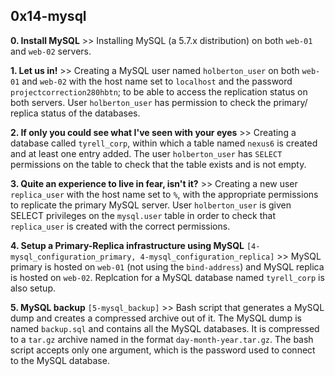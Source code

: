 ## 0x14-mysql

**0. Install MySQL** >> Installing MySQL (a 5.7.x distribution) on both `web-01` and `web-02` servers.

**1. Let us in!** >> Creating a MySQL user named `holberton_user` on both `web-01` and `web-02` with the host name set to `localhost` and the password `projectcorrection280hbtn`; to be able to access the replication status on both servers. User `holberton_user` has permission to check the primary/ replica status of the databases.

**2. If only you could see what I've seen with your eyes** >> Creating a database called `tyrell_corp`, within which a table named `nexus6` is created and at least one entry added. The user `holberton_user` has `SELECT` permissions on the table to check that the table exists and is not empty.

**3. Quite an experience to live in fear, isn't it?** >> Creating a new user `replica_user` with the host name set to `%`, with the appropriate permissions to replicate the primary MySQL server. User `holberton_user` is given SELECT privileges on the `mysql.user` table in order to check that `replica_user` is created with the correct permissions.

**4. Setup a Primary-Replica infrastructure using MySQL** `[4-mysql_configuration_primary, 4-mysql_configuration_replica]` >> MySQL primary is hosted on `web-01` (not using the `bind-address`) and MySQL replica is hosted on `web-02`. Replcation for a MySQL database named `tyrell_corp` is also setup.

**5. MySQL backup** `[5-mysql_backup]` >> Bash script that generates a MySQL dump and creates a compressed archive out of it. The MySQL dump is named `backup.sql` and contains all the MySQL databases. It is compressed to a `tar.gz` archive named in the format `day-month-year.tar.gz`. The bash script accepts only one argument, which is the password used to connect to the MySQL database.

